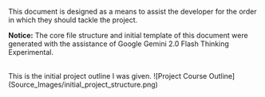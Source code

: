 This document is designed as a means to assist the developer for the order in which they should tackle the project.

**Notice:** The core file structure and initial template of this document were generated with the assistance of Google Gemini 2.0 Flash Thinking Experimental.

<br>
This is the initial project outline I was given.
![Project Course Outline](Source_Images/initial_project_structure.png)


